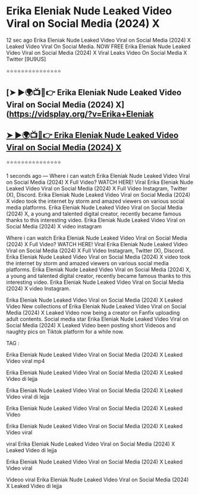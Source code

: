 ﻿# Erika Eleniak Nude Leaked Video Viral on Social Media (2024) X



12 sec ago Erika Eleniak Nude Leaked Video Viral on Social Media (2024) X Leaked Video Viral On Social Media. NOW FREE Erika Eleniak Nude Leaked Video Viral on Social Media (2024) X Viral Leaks Video On Social Media X Twitter [9U9US]

⭐⭐⭐⭐⭐⭐⭐⭐⭐⭐⭐⭐⭐⭐⭐

## [➤ ►🌍📺📱👉 Erika Eleniak Nude Leaked Video Viral on Social Media (2024) X](https://vidsplay.org/?v=Erika+Eleniak

## [➤ ►🌍📺📱👉 Erika Eleniak Nude Leaked Video Viral on Social Media (2024) X](https://vidsplay.org/?v=Erika+Eleniak)


⭐⭐⭐⭐⭐⭐⭐⭐⭐⭐⭐⭐⭐⭐⭐



1 seconds ago — Where i can watch Erika Eleniak Nude Leaked Video Viral on Social Media (2024) X Full Video? WATCH HERE! Viral Erika Eleniak Nude Leaked Video Viral on Social Media (2024) X Full Video Instagram, Twitter (X), Discord. Erika Eleniak Nude Leaked Video Viral on Social Media (2024) X video took the internet by storm and amazed viewers on various social media platforms. Erika Eleniak Nude Leaked Video Viral on Social Media (2024) X, a young and talented digital creator, recently became famous thanks to this interesting video. Erika Eleniak Nude Leaked Video Viral on Social Media (2024) X video instagram

Where i can watch Erika Eleniak Nude Leaked Video Viral on Social Media (2024) X Full Video? WATCH HERE! Viral Erika Eleniak Nude Leaked Video Viral on Social Media (2024) X Full Video Instagram, Twitter (X), Discord. Erika Eleniak Nude Leaked Video Viral on Social Media (2024) X video took the internet by storm and amazed viewers on various social media platforms. Erika Eleniak Nude Leaked Video Viral on Social Media (2024) X, a young and talented digital creator, recently became famous thanks to this interesting video. Erika Eleniak Nude Leaked Video Viral on Social Media (2024) X video Instagram.

Erika Eleniak Nude Leaked Video Viral on Social Media (2024) X Leaked Video New collections of Erika Eleniak Nude Leaked Video Viral on Social Media (2024) X Leaked Video now being a creator on Fanfix uploading adult contents. Social media star Erika Eleniak Nude Leaked Video Viral on Social Media (2024) X Leaked Video been posting short Videoos and naughty pics on Tiktok platform for a while now.

TAG :

 

Erika Eleniak Nude Leaked Video Viral on Social Media (2024) X Leaked Video viral mp4

 

Erika Eleniak Nude Leaked Video Viral on Social Media (2024) X Leaked Video di lejja

 

Erika Eleniak Nude Leaked Video Viral on Social Media (2024) X Leaked Video viral di lejja

 

Erika Eleniak Nude Leaked Video Viral on Social Media (2024) X Leaked Video

 

Erika Eleniak Nude Leaked Video Viral on Social Media (2024) X Leaked Video viral

 

viral Erika Eleniak Nude Leaked Video Viral on Social Media (2024) X Leaked Video di lejja

 

Erika Eleniak Nude Leaked Video Viral on Social Media (2024) X Leaked Video viral

 

Videoo viral Erika Eleniak Nude Leaked Video Viral on Social Media (2024) X Leaked Video di lejja